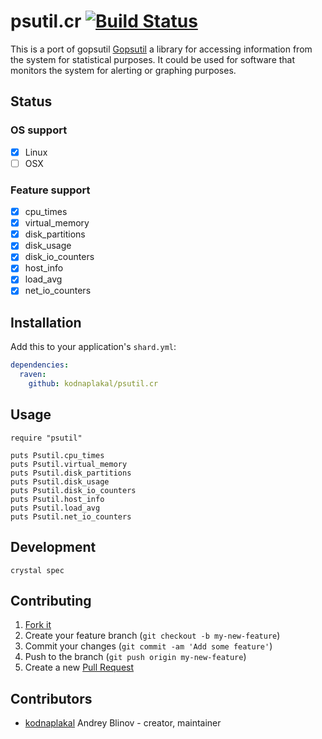 # psutil.cr [![Build Status](https://travis-ci.org/kodnaplakal/psutils.cr.svg?branch=master)](https://travis-ci.org/kodnaplakal/psutil.cr)

This is a port of gopsutil [Gopsutil](https://github.com/shirou/gopsutil) a library for accessing information from the system for statistical purposes. It could be used for software that monitors the system for alerting or graphing purposes.

## Status

### OS support

- [x] Linux
- [ ] OSX

### Feature support

- [x] cpu_times
- [x] virtual_memory
- [x] disk_partitions
- [x] disk_usage
- [x] disk_io_counters
- [x] host_info
- [x] load_avg
- [x] net_io_counters

## Installation

Add this to your application's `shard.yml`:

```yaml
dependencies:
  raven:
    github: kodnaplakal/psutil.cr
```

## Usage

```crystal
require "psutil"

puts Psutil.cpu_times
puts Psutil.virtual_memory
puts Psutil.disk_partitions
puts Psutil.disk_usage
puts Psutil.disk_io_counters
puts Psutil.host_info
puts Psutil.load_avg
puts Psutil.net_io_counters
```

## Development

```
crystal spec
```

## Contributing

1. [Fork it](https://github.com/kodnaplakal/psutil.cr/fork)
2. Create your feature branch (`git checkout -b my-new-feature`)
3. Commit your changes (`git commit -am 'Add some feature'`)
4. Push to the branch (`git push origin my-new-feature`)
5. Create a new [Pull Request](https://github.com/kodnaplakal/psutil.cr/pulls)

## Contributors

- [kodnaplakal](https://github.com/sija) Andrey Blinov - creator, maintainer